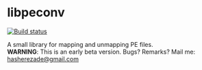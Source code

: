 # libpeconv
[![Build status](https://ci.appveyor.com/api/projects/status/pqo6ob148pf5b352?svg=true)](https://ci.appveyor.com/project/hasherezade/libpeconv)

A small library for mapping and unmapping PE files.<br/>
<b>WARNING</b>: This is an early beta version. Bugs? Remarks? Mail me: hasherezade@gmail.com
